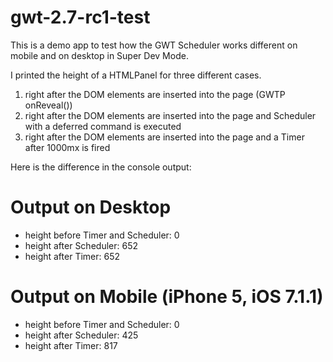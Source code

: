 gwt-2.7-rc1-test
================

This is a demo app to test how the GWT Scheduler works different on mobile and on desktop in Super Dev Mode.

I printed the height of a HTMLPanel for three different cases. 

1. right after the DOM elements are inserted into the page (GWTP onReveal())
2. right after the DOM elements are inserted into the page and Scheduler with a deferred command is executed
3. right after the DOM elements are inserted into the page and a Timer after 1000mx is fired

Here is the difference in the console output:

Output on Desktop
=================

- height before Timer and Scheduler: 0
- height after Scheduler: 652
- height after Timer: 652 


Output on Mobile (iPhone 5, iOS 7.1.1)
=====================================

- height before Timer and Scheduler: 0
- height after Scheduler: 425
- height after Timer: 817

